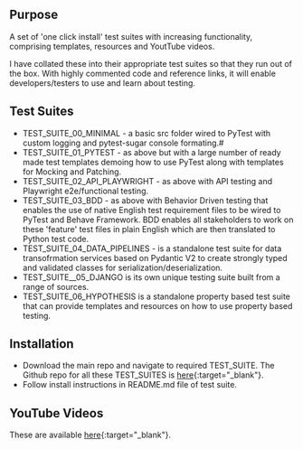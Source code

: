 ## Purpose

A set of 'one click install' test suites with increasing functionality, comprising templates, resources and YoutTube videos.

I have collated these into their appropriate test suites so that they run out of the box. With highly commented code and reference links, it will enable developers/testers to use and learn about testing.

## Test Suites

- TEST_SUITE_00_MINIMAL - a basic src folder wired to PyTest with custom logging and pytest-sugar console formating.#
- TEST_SUITE_01_PYTEST - as above but with a large number of ready made test templates demoing how to use PyTest along with templates for Mocking and Patching.
- TEST_SUITE_02_API_PLAYWRIGHT - as above with API testing and Playwright e2e/functional testing.
- TEST_SUITE_03_BDD - as above with Behavior Driven testing that enables the use of native English test requirement files to be wired to PyTest and Behave Framework. BDD enables all stakeholders to work on these 'feature' test files in plain English which are then translated to Python test code.
- TEST_SUITE_04_DATA_PIPELINES - is a standalone test suite for data transofrmation services based on Pydantic V2 to create strongly typed and validated classes for serialization/deserialization.
- TEST_SUITE__05_DJANGO is its own unique testing suite built from a range of sources.
- TEST_SUITE_06_HYPOTHESIS is a standalone property based test suite that can provide templates and resources on how to use property based testing.


## Installation

- Download the main repo and navigate to required TEST_SUITE. The Github repo for all these TEST_SUITES is [here](https://github.com/Python-Test-Engineer/PYTHON-TEST-FRAMEWORK){:target="_blank"}.
- Follow install instructions in README.md file of test suite.

## YouTube Videos

These are available [here](https://www.youtube.com/playlist?list=PLsszRSbzjyvkincV5XUzF9BeGsckrjb74){:target="_blank"}.
